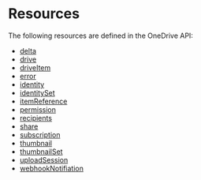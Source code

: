 ﻿# Resources

The following resources are defined in the OneDrive API:

* [delta](viewDeltaResource.md)
* [drive](drive.md)
* [driveItem](item.md)
* [error](error.md)
* [identity](identity.md)
* [identitySet](identitySet.md)
* [itemReference](itemReference.md)
* [permission](permission.md)
* [recipients](recipients.md)
* [share](shareRoot.md)
* [subscription](subscription.md)
* [thumbnail](thumbnail.md)
* [thumbnailSet](thumbnailSet.md)
* [uploadSession](uploadSession.md)
* [webhookNotifiation](webhookNotifiation.md)


<!-- {
  "type": "#page.annotation",
  "title": "Resources in the OneDrive API",
  "description": "List of resources available in the OneDrive API",
  "keywords": "resources,list of resources,drive,identity,item,facet",
  "section": "documentation",
  "tocPath": "Resources",
  "tocIndex": 500
} -->
